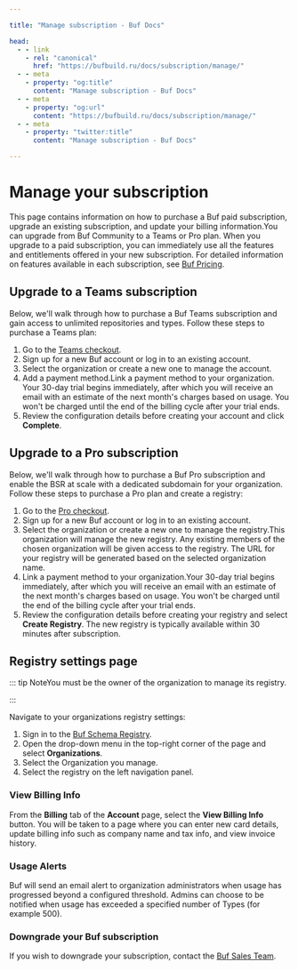 ```yaml
---

title: "Manage subscription - Buf Docs"

head:
  - - link
    - rel: "canonical"
      href: "https://bufbuild.ru/docs/subscription/manage/"
  - - meta
    - property: "og:title"
      content: "Manage subscription - Buf Docs"
  - - meta
    - property: "og:url"
      content: "https://bufbuild.ru/docs/subscription/manage/"
  - - meta
    - property: "twitter:title"
      content: "Manage subscription - Buf Docs"

---
```


# Manage your subscription

This page contains information on how to purchase a Buf paid subscription, upgrade an existing subscription, and update your billing information.You can upgrade from Buf Community to a Teams or Pro plan. When you upgrade to a paid subscription, you can immediately use all the features and entitlements offered in your new subscription. For detailed information on features available in each subscription, see [Buf Pricing](https://buf.build/pricing).

## Upgrade to a Teams subscription

Below, we'll walk through how to purchase a Buf Teams subscription and gain access to unlimited repositories and types. Follow these steps to purchase a Teams plan:

1.  Go to the [Teams checkout](https://buf.build/checkout/teams/get-started).
2.  Sign up for a new Buf account or log in to an existing account.
3.  Select the organization or create a new one to manage the account.
4.  Add a payment method.Link a payment method to your organization. Your 30-day trial begins immediately, after which you will receive an email with an estimate of the next month's charges based on usage. You won't be charged until the end of the billing cycle after your trial ends.
5.  Review the configuration details before creating your account and click **Complete**.

## Upgrade to a Pro subscription

Below, we'll walk through how to purchase a Buf Pro subscription and enable the BSR at scale with a dedicated subdomain for your organization. Follow these steps to purchase a Pro plan and create a registry:

1.  Go to the [Pro checkout](https://buf.build/checkout/pro/get-started).
2.  Sign up for a new Buf account or log in to an existing account.
3.  Select the organization or create a new one to manage the registry.This organization will manage the new registry. Any existing members of the chosen organization will be given access to the registry. The URL for your registry will be generated based on the selected organization name.
4.  Link a payment method to your organization.Your 30-day trial begins immediately, after which you will receive an email with an estimate of the next month's charges based on usage. You won't be charged until the end of the billing cycle after your trial ends.
5.  Review the configuration details before creating your registry and select **Create Registry**. The new registry is typically available within 30 minutes after subscription.

## Registry settings page

::: tip NoteYou must be the owner of the organization to manage its registry.

:::

Navigate to your organizations registry settings:

1.  Sign in to the [Buf Schema Registry](https://buf.build/login).
2.  Open the drop-down menu in the top-right corner of the page and select **Organizations**.
3.  Select the Organization you manage.
4.  Select the registry on the left navigation panel.

### View Billing Info

From the **Billing** tab of the **Account** page, select the **View Billing Info** button. You will be taken to a page where you can enter new card details, update billing info such as company name and tax info, and view invoice history.

### Usage Alerts

Buf will send an email alert to organization administrators when usage has progressed beyond a configured threshold. Admins can choose to be notified when usage has exceeded a specified number of Types (for example 500).

### Downgrade your Buf subscription

If you wish to downgrade your subscription, contact the [Buf Sales Team](../../contact/).
